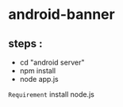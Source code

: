 # android-banner

## steps :
- cd "android server"
- npm install
- node app.js


`Requirement` install node.js

